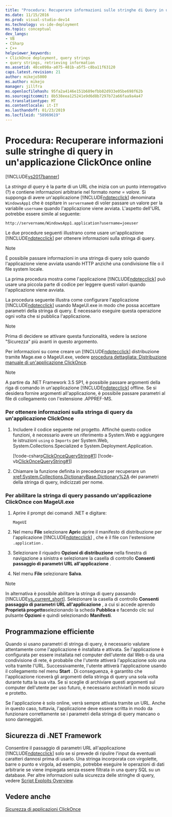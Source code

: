 ```yaml
---
title: "Procedura: Recuperare informazioni sulle stringhe di Query in un'applicazione ClickOnce Online | Microsoft Docs"
ms.date: 11/15/2016
ms.prod: visual-studio-dev14
ms.technology: vs-ide-deployment
ms.topic: conceptual
dev_langs:
- VB
- CSharp
- C++
helpviewer_keywords:
- ClickOnce deployment, query strings
- query strings, retrieving information
ms.assetid: 48ce098a-a075-481b-a5f5-c8ba11f63120
caps.latest.revision: 21
author: mikejo5000
ms.author: mikejo
manager: jillfra
ms.openlocfilehash: 95fa2a4146e151b689efbb82d933e05be698f62b
ms.sourcegitcommit: 8b538eea125241e9d6d8b7297b72a66faa9a4a47
ms.translationtype: MT
ms.contentlocale: it-IT
ms.lasthandoff: 01/23/2019
ms.locfileid: "58969619"
---
```

# <a name="how-to-retrieve-query-string-information-in-an-online-clickonce-application"></a>Procedura: Recuperare informazioni sulle stringhe di query in un'applicazione ClickOnce online
[!INCLUDE[vs2017banner](../includes/vs2017banner.md)]

La *stringa di query* è la parte di un URL che inizia con un punto interrogativo (?) e contiene informazioni arbitrarie nel formato *nome = valore*. Si supponga di avere un'applicazione [!INCLUDE[ndptecclick](../includes/ndptecclick-md.md)] denominata `WindowsApp1` che è ospitare in `servername`e di voler passare un valore per la variabile `username` quando l'applicazione viene avviata. L'aspetto dell'URL potrebbe essere simile al seguente:  
  
 `http://servername/WindowsApp1.application?username=joeuser`  
  
 Le due procedure seguenti illustrano come usare un'applicazione [!INCLUDE[ndptecclick](../includes/ndptecclick-md.md)] per ottenere informazioni sulla stringa di query.  
  
> [!NOTE]
>  È possibile passare informazioni in una stringa di query solo quando l'applicazione viene avviata usando HTTP anziché una condivisione file o il file system locale.  
  
 La prima procedura mostra come l'applicazione [!INCLUDE[ndptecclick](../includes/ndptecclick-md.md)] può usare una piccola parte di codice per leggere questi valori quando l'applicazione viene avviata.  
  
 La procedura seguente illustra come configurare l'applicazione [!INCLUDE[ndptecclick](../includes/ndptecclick-md.md)] usando MageUI.exe in modo che possa accettare parametri della stringa di query. È necessario eseguire questa operazione ogni volta che si pubblica l'applicazione.  
  
> [!NOTE]
>  Prima di decidere se attivare questa funzionalità, vedere la sezione "Sicurezza" più avanti in questo argomento.  
  
 Per informazioni su come creare un [!INCLUDE[ndptecclick](../includes/ndptecclick-md.md)] distribuzione tramite Mage.exe o MageUI.exe, vedere [procedura dettagliata: Distribuzione manuale di un'applicazione ClickOnce](../deployment/walkthrough-manually-deploying-a-clickonce-application.md).  
  
> [!NOTE]
>  A partire da .NET Framework 3.5 SP1, è possibile passare argomenti della riga di comando in un'applicazione [!INCLUDE[ndptecclick](../includes/ndptecclick-md.md)] offline. Se si desidera fornire argomenti all'applicazione, è possibile passare parametri al file di collegamento con l'estensione .APPREF-MS.  
  
### <a name="to-obtain-query-string-information-from-a-clickonce-application"></a>Per ottenere informazioni sulla stringa di query da un'applicazione ClickOnce  
  
1.  Includere il codice seguente nel progetto. Affinché questo codice funzioni, è necessario avere un riferimento a System.Web e aggiungere le istruzioni `using` o `Imports` per System.Web, System.Collections.Specialized e System.Deployment.Application.  
  
     [!code-csharp[ClickOnceQueryString#1](../snippets/csharp/VS_Snippets_Winforms/ClickOnceQueryString/CS/Form1.cs#1)]
     [!code-vb[ClickOnceQueryString#1](../snippets/visualbasic/VS_Snippets_Winforms/ClickOnceQueryString/VB/Form1.vb#1)]  
  
2.  Chiamare la funzione definita in precedenza per recuperare un <xref:System.Collections.DictionaryBase.Dictionary%2A> dei parametri della stringa di query, indicizzati per nome.  
  
### <a name="to-enable-query-string-passing-in-a-clickonce-application-with-mageuiexe"></a>Per abilitare la stringa di query passando un'applicazione ClickOnce con MageUI.exe  
  
1.  Aprire il prompt dei comandi .NET e digitare:  
  
    ```  
    MageUI  
    ```  
  
2.  Nel menu **File** selezionare **Apri**e aprire il manifesto di distribuzione per l'applicazione [!INCLUDE[ndptecclick](../includes/ndptecclick-md.md)] , che è il file con l'estensione `.application` .  
  
3.  Selezionare il riquadro **Opzioni di distribuzione** nella finestra di navigazione a sinistra e selezionare la casella di controllo **Consenti passaggio di parametri URL all'applicazione** .  
  
4.  Nel menu **File** selezionare **Salva**.  
  
> [!NOTE]
>  In alternativa è possibile abilitare la stringa di query passando [!INCLUDE[vs_current_short](../includes/vs-current-short-md.md)]. Selezionare la casella di controllo **Consenti passaggio di parametri URL all'applicazione** , a cui si accede aprendo **Proprietà progetto**selezionando la scheda **Pubblica** e facendo clic sul pulsante **Opzioni** e quindi selezionando **Manifesti**.  
  
## <a name="robust-programming"></a>Programmazione efficiente  
 Quando si usano parametri di stringa di query, è necessario valutare attentamente come l'applicazione è installata e attivata. Se l'applicazione è configurata per essere installata nel computer dell'utente dal Web o da una condivisione di rete, è probabile che l'utente attiverà l'applicazione solo una volta tramite l'URL. Successivamente, l'utente attiverà l'applicazione usando il collegamento nel menu **Start** . Di conseguenza, è garantito che l'applicazione riceverà gli argomenti della stringa di query una sola volta durante tutta la sua vita. Se si sceglie di archiviare questi argomenti sul computer dell'utente per uso futuro, è necessario archiviarli in modo sicuro e protetto.  
  
 Se l'applicazione è solo online, verrà sempre attivata tramite un URL. Anche in questo caso, tuttavia, l'applicazione deve essere scritta in modo da funzionare correttamente se i parametri della stringa di query mancano o sono danneggiati.  
  
## <a name="net-framework-security"></a>Sicurezza di .NET Framework  
 Consentire il passaggio di parametri URL all'applicazione [!INCLUDE[ndptecclick](../includes/ndptecclick-md.md)] solo se si prevede di ripulire l'input da eventuali caratteri dannosi prima di usarlo. Una stringa incorporata con virgolette, barre o punto e virgola, ad esempio, potrebbe eseguire le operazioni di dati arbitrarie se viene impiegata senza essere filtrata in una query SQL su un database. Per altre informazioni sulla sicurezza delle stringhe di query, vedere [Script Exploits Overview](http://msdn.microsoft.com/library/772c7312-211a-4eb3-8d6e-eec0aa1dcc07).  
  
## <a name="see-also"></a>Vedere anche  
 [Sicurezza di applicazioni ClickOnce](../deployment/securing-clickonce-applications.md)
